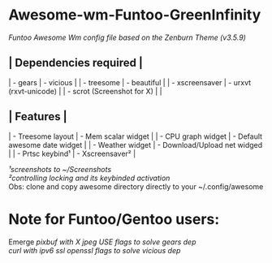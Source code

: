# Awesome-wm-Funtoo-GreenInfinity
_Funtoo Awesome Wm config file based on the Zenburn Theme (v3.5.9)_

|              Dependencies required                  |
-------------------------------------------------------
| - gears                    | - vicious              |
| - treesome                 | - beautiful            |
| - xscreensaver             | - urxvt (rxvt-unicode) |
| - scrot (Screenshot for X) |                        |

|                 Features                            |
-------------------------------------------------------
| - Treesome layout  | - Mem scalar widget            |
| - CPU graph widget | - Default awesome date widget  |
| - Weather widget   | - Download/Upload net widged   |
| - Prtsc keybind¹   | - Xscreensaver²                |

_¹screenshots to ~/Screenshots_  
_²controlling locking and its keybinded activation_    
Obs: clone and copy awesome directory directly to your ~/.config/awesome  

# Note for Funtoo/Gentoo users:  
Emerge
_pixbuf with X jpeg USE flags to solve gears dep_  
_curl with ipv6 ssl openssl flags to solve vicious dep_  
